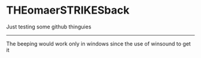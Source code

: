 # THEomaerSTRIKESback
Just testing some github thinguies

-----------------------------------

The beeping would work only in windows 
since the use of winsound to get it
